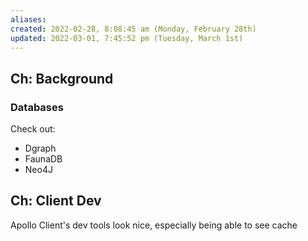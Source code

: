 ```yaml
---
aliases: 
created: 2022-02-28, 8:08:45 am (Monday, February 28th)
updated: 2022-03-01, 7:45:52 pm (Tuesday, March 1st)
---
```

## Ch: Background
### Databases
Check out:
- Dgraph
- FaunaDB
- Neo4J

## Ch: Client Dev

Apollo Client's dev tools look nice, especially being able to see cache

